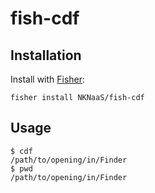 # fish-cdf


## Installation

Install with [Fisher](https://github.com/jorgebucaran/fisher):

```console
fisher install NKNaaS/fish-cdf
```

## Usage

```
$ cdf
/path/to/opening/in/Finder
$ pwd
/path/to/opening/in/Finder
```

